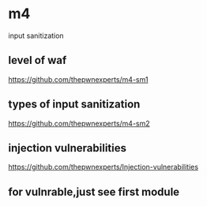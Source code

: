 # m4
 input sanitization

## level of waf
 https://github.com/thepwnexperts/m4-sm1

##  types of input sanitization
 https://github.com/thepwnexperts/m4-sm2

##  injection vulnerabilities 
 https://github.com/thepwnexperts/Injection-vulnerabilities


## for vulnrable,just see first module
